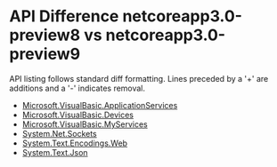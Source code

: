# API Difference netcoreapp3.0-preview8 vs netcoreapp3.0-preview9

API listing follows standard diff formatting. Lines preceded by a '+' are
additions and a '-' indicates removal.

* [Microsoft.VisualBasic.ApplicationServices](3.0-preview9_Microsoft.VisualBasic.ApplicationServices.md)
* [Microsoft.VisualBasic.Devices](3.0-preview9_Microsoft.VisualBasic.Devices.md)
* [Microsoft.VisualBasic.MyServices](3.0-preview9_Microsoft.VisualBasic.MyServices.md)
* [System.Net.Sockets](3.0-preview9_System.Net.Sockets.md)
* [System.Text.Encodings.Web](3.0-preview9_System.Text.Encodings.Web.md)
* [System.Text.Json](3.0-preview9_System.Text.Json.md)

